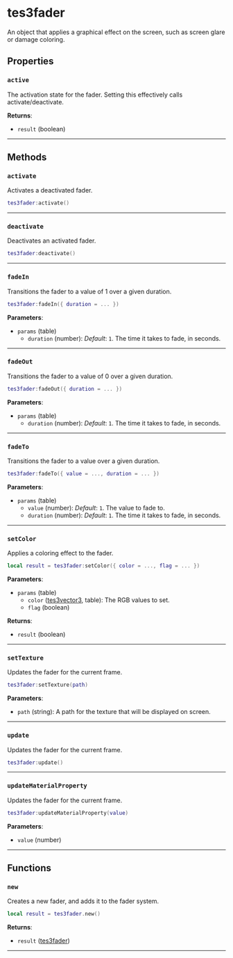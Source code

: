 # tes3fader

An object that applies a graphical effect on the screen, such as screen glare or damage coloring.

## Properties

### `active`

The activation state for the fader. Setting this effectively calls activate/deactivate.

**Returns**:

* `result` (boolean)

***

## Methods

### `activate`

Activates a deactivated fader.

```lua
tes3fader:activate()
```

***

### `deactivate`

Deactivates an activated fader.

```lua
tes3fader:deactivate()
```

***

### `fadeIn`

Transitions the fader to a value of 1 over a given duration.

```lua
tes3fader:fadeIn({ duration = ... })
```

**Parameters**:

* `params` (table)
	* `duration` (number): *Default*: `1`. The time it takes to fade, in seconds.

***

### `fadeOut`

Transitions the fader to a value of 0 over a given duration.

```lua
tes3fader:fadeOut({ duration = ... })
```

**Parameters**:

* `params` (table)
	* `duration` (number): *Default*: `1`. The time it takes to fade, in seconds.

***

### `fadeTo`

Transitions the fader to a value over a given duration.

```lua
tes3fader:fadeTo({ value = ..., duration = ... })
```

**Parameters**:

* `params` (table)
	* `value` (number): *Default*: `1`. The value to fade to.
	* `duration` (number): *Default*: `1`. The time it takes to fade, in seconds.

***

### `setColor`

Applies a coloring effect to the fader.

```lua
local result = tes3fader:setColor({ color = ..., flag = ... })
```

**Parameters**:

* `params` (table)
	* `color` ([tes3vector3](../../types/tes3vector3), table): The RGB values to set.
	* `flag` (boolean)

**Returns**:

* `result` (boolean)

***

### `setTexture`

Updates the fader for the current frame.

```lua
tes3fader:setTexture(path)
```

**Parameters**:

* `path` (string): A path for the texture that will be displayed on screen.

***

### `update`

Updates the fader for the current frame.

```lua
tes3fader:update()
```

***

### `updateMaterialProperty`

Updates the fader for the current frame.

```lua
tes3fader:updateMaterialProperty(value)
```

**Parameters**:

* `value` (number)

***

## Functions

### `new`

Creates a new fader, and adds it to the fader system.

```lua
local result = tes3fader.new()
```

**Returns**:

* `result` ([tes3fader](../../types/tes3fader))

***

